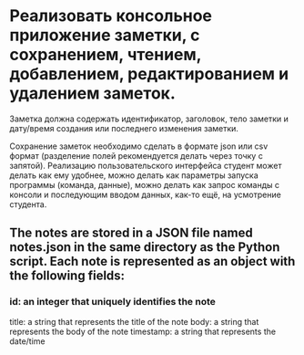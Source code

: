 # **Реализовать консольное приложение заметки, с сохранением, чтением, добавлением, редактированием и удалением заметок.**

Заметка должна содержать идентификатор, заголовок, тело заметки и дату/время создания или последнего изменения заметки.

Сохранение заметок необходимо сделать в формате json или csv формат (разделение полей рекомендуется делать через точку с запятой). Реализацию пользовательского интерфейса студент может делать как ему удобнее, можно делать как параметры запуска программы (команда, данные), можно делать как запрос команды с консоли и последующим вводом данных, как-то ещё, на усмотрение студента.


## The notes are stored in a JSON file named notes.json in the same directory as the Python script. Each note is represented as an object with the following fields:

### id: an integer that uniquely identifies the note
title: a string that represents the title of the note
body: a string that represents the body of the note
timestamp: a string that represents the date/time